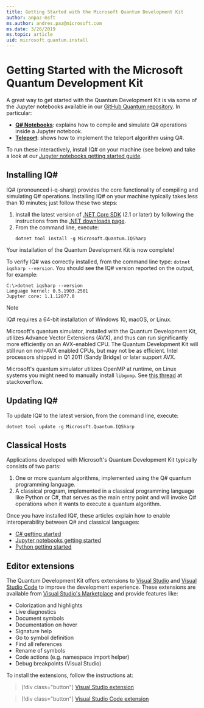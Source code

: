 ```yaml
---
title: Getting Started with the Microsoft Quantum Development Kit
author: anpaz-msft
ms.author: andres.paz@microsoft.com 
ms.date: 3/26/2019
ms.topic: article
uid: microsoft.quantum.install
---
```


# Getting Started with the Microsoft Quantum Development Kit #

A great way to get started with the Quantum Development Kit is via some of the Jupyter notebooks available in our [GitHub Quantum repository](https://github.com/Microsoft/Quantum.git).  In particular:

* **[Q# Notebooks](https://github.com/Microsoft/Quantum/tree/master/Samples/src/IntroToIQSharp/Notebook.ipynb)**: explains how to compile and simulate Q# operations inside a Jupyter notebook.
* **[Teleport](https://github.com/Microsoft/Quantum/tree/master/Samples/src/Teleportation/Notebook.ipynb)**: shows how to implement the teleport algorithm using Q#.

To run these interactively, install IQ# on your machine (see below) and take a look at our [Jupyter notebooks getting started guide](xref:microsoft.quantum.install.jupyter).


## Installing IQ# ##

IQ# (pronounced i-q-sharp) provides the core functionality of compiling and simulating Q# operations.
Installing IQ# on your machine typically takes less than 10 minutes; just follow these two steps:

1. Install the latest version of [.NET Core SDK](https://dotnet.microsoft.com/) (2.1 or later) by 
  following the instructions from the [.NET downloads page](https://www.microsoft.com/net/download).
2. From the command line, execute:
   ```Command Prompt
   dotnet tool install -g Microsoft.Quantum.IQSharp
   ```

Your installation of the Quantum Development Kit is now complete!

To verify IQ# was correctly installed, from the command line type: `dotnet iqsharp --version`. You should see the IQ# version reported on the output, for example:
```
C:\>dotnet iqsharp --version
Language kernel: 0.5.1903.2501
Jupyter core: 1.1.12077.0
```

> [!NOTE]
> IQ# requires a 64-bit installation of Windows 10, macOS, or Linux.
>
> Microsoft's quantum simulator, installed with the Quantum Development Kit, utilizes Advance Vector Extensions (AVX), 
> and thus can run significantly more efficiently on an AVX-enabled CPU.
> The Quantum Development Kit will still run on non–AVX enabled CPUs, but may not be as efficient.
> Intel processors shipped in Q1 2011 (Sandy Bridge) or later support AVX.
>
> Microsoft's quantum simulator utilizes OpenMP at runtime, on Linux systems you might need to manually install `libgomp`.
> See [this thread](https://stackoverflow.com/questions/52428334/unable-to-load-dll-microsoft-quantum-simulator-runtime-dll-centos-7) at stackoverflow.


## Updating IQ# ##

To update IQ# to the latest version, from the command line, execute:
```Command Prompt
dotnet tool update -g Microsoft.Quantum.IQSharp
```


## Classical Hosts ##

Applications developed with Microsoft's Quantum Development Kit typically consists of two parts:
1. One or more quantum algorithms, implemented using the Q# quantum programming language.
2. A classical program, implemented in a classical programming language like Python or C#, 
  that serves as the main entry point and will invoke Q# operations 
  when it wants to execute a quantum algorithm.

Once you have installed IQ#, these articles explain how to enable interoperability between Q# and classical languages:

* [C# getting started](xref:microsoft.quantum.install.csharp)
* [Jupyter notebooks getting started](xref:microsoft.quantum.install.jupyter)
* [Python getting started](xref:microsoft.quantum.install.python)

## Editor extensions ##

The Quantum Development Kit offers extensions to [Visual Studio](https://visualstudio.microsoft.com/vs/) 
and [Visual Studio Code](https://code.visualstudio.com/) to improve the development experience. 
These extensions are available from [Visual Studio's Marketplace](https://marketplace.visualstudio.com/) 
and provide features like:
* Colorization and highlights
* Live diagnostics
* Document symbols
* Documentation on hover
* Signature help
* Go to symbol definition
* Find all references
* Rename of symbols
* Code actions (e.g. namespace import helper)
* Debug breakpoints (Visual Studio)

To install the extensions, follow the instructions at:
> [!div class="button"]
> [Visual Studio extension](https://marketplace.visualstudio.com/items?itemName=quantum.DevKit)

> [!div class="button"]
> [Visual Studio Code extension](https://marketplace.visualstudio.com/items?itemName=quantum.quantum-devkit-vscode)


